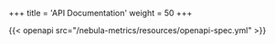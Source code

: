 +++
title = 'API Documentation'
weight = 50
+++

{{< openapi src="/nebula-metrics/resources/openapi-spec.yml" >}}
